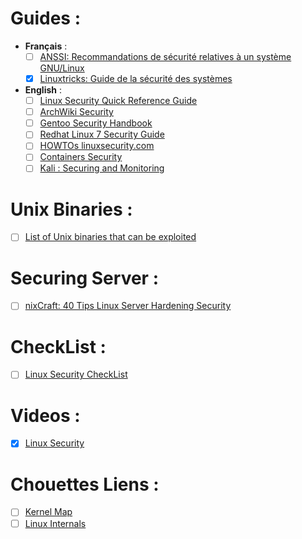 # Guides :
 + **Français** :
    * [ ] [ANSSI: Recommandations de sécurité relatives à un système GNU/Linux](https://www.ssi.gouv.fr/guide/recommandations-de-securite-relatives-a-un-systeme-gnulinux/)
    * [x] [Linuxtricks: Guide de la sécurité des systèmes](https://www.linuxtricks.fr/wiki/guide-de-la-securite-des-systemes)

 + **English** :
    * [ ] [Linux Security Quick Reference Guide](https://github.com/naf3a/notes/blob/master/Linux/Linux%20Security%20Quick%20Reference%20Guide.pdf)
    * [ ] [ArchWiki Security](https://wiki.archlinux.org/index.php/security)
    * [ ] [Gentoo Security Handbook](https://wiki.gentoo.org/wiki/Security_Handbook)
    * [ ] [Redhat Linux 7 Security Guide](https://access.redhat.com/documentation/en-us/red_hat_enterprise_linux/7/html/security_guide/index)
    * [ ] [HOWTOs linuxsecurity.com](http://www.linuxsecurity.com/content/section/9/161/)
    * [ ] [Containers Security](https://linuxcontainers.org/lxc/security/)
    * [ ] [Kali : Securing and Monitoring](https://kali.training/lessons/7-securing-and-monitoring-kali/)

# Unix Binaries :
- [ ] [List of Unix binaries that can be exploited](https://gtfobins.github.io/#)

# Securing Server :
- [ ] [nixCraft: 40 Tips Linux Server Hardening Security](https://www.cyberciti.biz/tips/linux-security.html)

# CheckList :
- [ ] [Linux Security CheckList](https://www.ucd.ie/t4cms/UCD%20Linux%20Security%20Checklist.pdf)

# Videos :
- [x] [Linux Security](https://www.youtube.com/playlist?list=PLAcZG2tMJuWT67HWWpUpp9OVdXpMVvdTa)

# Chouettes Liens :
- [ ] [Kernel Map](http://www.makelinux.net/kernel_map/)
- [ ] [Linux Internals](https://github.com/rmusser01/Infosec_Reference/blob/master/Draft/sysinternals.md#linux-internals)

